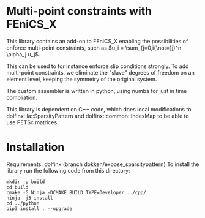 # Multi-point constraints with FEniCS_X

This library contains an add-on to FEniCS_X enabling the possibilities of enforce multi-point constraints, such as
$`u_i = \sum_{j=0,i{\not=}j}^n \alpha_j u_j`$.

This can be used to for instance enforce slip conditions strongly.
To add multi-point constraints, we eliminate the "slave" degrees of freedom on an element level, keeping the symmetry of the original system.

The custom assembler is written in python, using numba for just in time compliation.

This library is dependent on C++ code, which does local modifications to dolfinx::la::SparsityPattern and dolfinx::common::IndexMap to be able to use PETSc matrices.

# Installation
Requirements: dolfinx (branch dokken/expose_sparsitypattern)
To install the library run the following code from this directory:
```
mkdir -p build
cd build
cmake -G Ninja -DCMAKE_BUILD_TYPE=Developer ../cpp/
ninja -j3 install
cd ../python
pip3 install . --upgrade
```